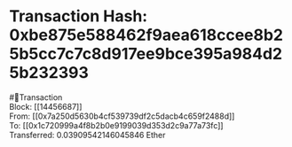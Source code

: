 
Transaction Hash: 0xbe875e588462f9aea618ccee8b25b5cc7c7c8d917ee9bce395a984d25b232393
====================================================================================
  
#💸Transaction  
Block: [[14456687]]  
From: [[0x7a250d5630b4cf539739df2c5dacb4c659f2488d]]  
To: [[0x1c720999a4f8b2b0e9199039d353d2c9a77a73fc]]  
Transferred: 0.03909542146045846 Ether